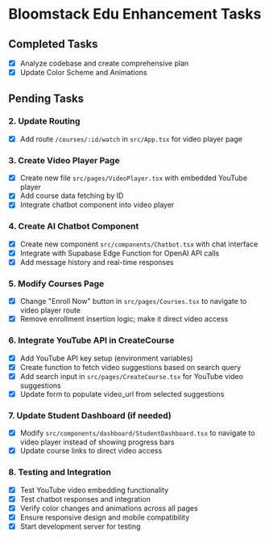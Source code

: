 # Bloomstack Edu Enhancement Tasks

## Completed Tasks
- [x] Analyze codebase and create comprehensive plan
- [x] Update Color Scheme and Animations

## Pending Tasks

### 2. Update Routing
- [x] Add route `/courses/:id/watch` in `src/App.tsx` for video player page

### 3. Create Video Player Page
- [x] Create new file `src/pages/VideoPlayer.tsx` with embedded YouTube player
- [x] Add course data fetching by ID
- [x] Integrate chatbot component into video player

### 4. Create AI Chatbot Component
- [x] Create new component `src/components/Chatbot.tsx` with chat interface
- [x] Integrate with Supabase Edge Function for OpenAI API calls
- [x] Add message history and real-time responses

### 5. Modify Courses Page
- [x] Change "Enroll Now" button in `src/pages/Courses.tsx` to navigate to video player route
- [x] Remove enrollment insertion logic; make it direct video access

### 6. Integrate YouTube API in CreateCourse
- [x] Add YouTube API key setup (environment variables)
- [x] Create function to fetch video suggestions based on search query
- [x] Add search input in `src/pages/CreateCourse.tsx` for YouTube video suggestions
- [x] Update form to populate video_url from selected suggestions

### 7. Update Student Dashboard (if needed)
- [x] Modify `src/components/dashboard/StudentDashboard.tsx` to navigate to video player instead of showing progress bars
- [x] Update course links to direct video access

### 8. Testing and Integration
- [x] Test YouTube video embedding functionality
- [x] Test chatbot responses and integration
- [x] Verify color changes and animations across all pages
- [x] Ensure responsive design and mobile compatibility
- [x] Start development server for testing
